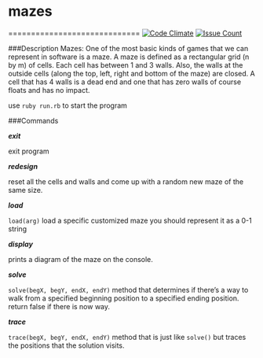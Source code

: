 # mazes
=============================
[![Code Climate](https://codeclimate.com/github/hongjic/mazes/badges/gpa.svg)](https://codeclimate.com/github/hongjic/mazes)
[![Issue Count](https://codeclimate.com/github/hongjic/mazes/badges/issue_count.svg)](https://codeclimate.com/github/hongjic/mazes)

###Description
Mazes:
One of the most basic kinds of games that we can represent in software is a maze. A maze is defined as a rectangular grid (n by m) of cells. Each cell has between 1 and 3 walls. Also, the walls at the outside cells (along the top, left, right and bottom of the maze) are closed. A cell that has 4 walls is a dead end and one that has zero walls of course floats and has no impact.

use ``ruby run.rb`` to start the program

###Commands

***exit***

exit program

***redesign***

reset all the cells and walls and come up with a random new maze of the same size. 

***load***

``load(arg)`` load a specific customized maze
you should represent it as a 0-1 string

***display***

prints a diagram of the maze on the console.

***solve***

``solve(begX, begY, endX, endY)`` method that determines if there’s a way to walk from a specified beginning position to a specified ending position. return false if there is now way.

***trace***

``trace(begX, begY, endX, endY)`` method that is just like ``solve()`` but traces the positions that the solution visits.